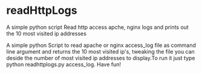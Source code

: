 # readHttpLogs
A simple python script Read http access apche, nginx logs and prints out the 10 most visited ip addresses

A simple python Script to read apache or nginx access_log file as command line argument
and returns the 10 most visited ip's, tweaking the file you can deside the number
of most visited ip addresses to display.To run it just type python readhttplogs.py access_log. Have fun!

